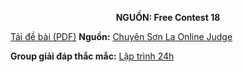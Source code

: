 **<center>NGUỒN: Free Contest 18</center>**

[Tải đề bài (PDF)](/statements/2127/PHOTO.pdf)
**Nguồn:** [Chuyên Sơn La Online Judge](http://csloj.ddns.net/)

**Group giải đáp thắc mắc:** [Lập trình 24h](https://www.facebook.com/groups/1386904321519984)